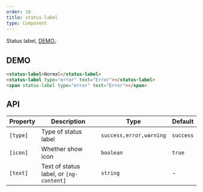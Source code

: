 ```yaml
---
order: 10
title: status-label
type: Component
---
```


Status label, [DEMO](https://preview.ng-alain.com/ms/#/dns/domain)。

## DEMO

```html
<status-label>Normal</status-label>
<status-label type="error" text="Error"></status-label>
<span status-label type="error" text="Error"></span>
```

## API

| Property | Description                             | Type                    | Default   |
| -------- | --------------------------------------- | ----------------------- | --------- |
| `[type]` | Type of status label                    | `success,error,warning` | `success` |
| `[icon]` | Whether show icon                       | `boolean`               | `true`    |
| `[text]` | Text of status label, or `[ng-content]` | `string`                | -         |
